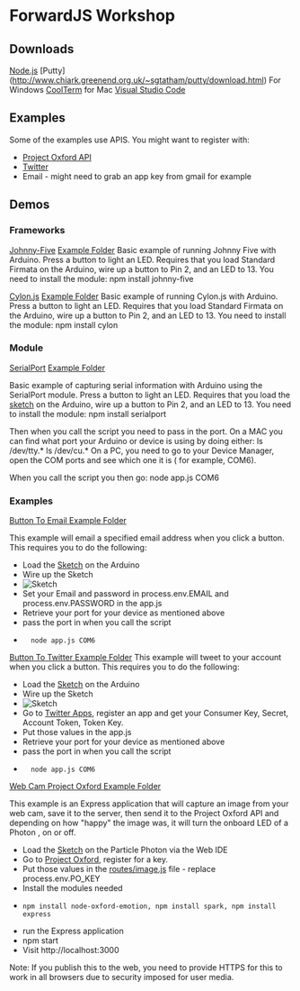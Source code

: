 # ForwardJS Workshop 

## Downloads
[Node.js](https://nodejs.org/en/)
[Putty] (http://www.chiark.greenend.org.uk/~sgtatham/putty/download.html)  For Windows 
[CoolTerm](http://freeware.the-meiers.org/CoolTerm_Mac.zip) for Mac
[Visual Studio Code](https://code.visualstudio.com/)

## Examples 
Some of the examples use APIS. You might want to register with:
- [Project Oxford API](https://www.projectoxford.ai/)
- [Twitter](https://dev.twitter.com)
- Email - might need to grab an app key from gmail for example 


## Demos 
### Frameworks 
[Johnny-Five](http://johnny-five.io/)
[Example Folder](https://github.com/bitchwhocodes/forwardjs/tree/master/demos/johnnyfive)
Basic example of running Johnny Five with Arduino. Press a button to light an LED. Requires that you load Standard Firmata on the Arduino, wire up a button to Pin 2, and an LED to 13. You need to install the module:
    npm install johnny-five

[Cylon.js](https://cylonjs.com/)
[Example Folder](https://github.com/bitchwhocodes/forwardjs/blob/master/demos/cylon/app.js)
Basic example of running Cylon.js with Arduino. Press a button to light an LED. Requires that you load Standard Firmata on the Arduino, wire up a button to Pin 2, and an LED to 13. You need to install the module:
    npm install cylon
 
### Module    
[SerialPort](https://github.com/voodootikigod/node-serialport)
[Example Folder](https://github.com/bitchwhocodes/forwardjs/tree/master/demos/serialport)

Basic example of capturing serial information with Arduino using the SerialPort module. Press a button to light an LED. Requires that you load the [sketch](https://github.com/bitchwhocodes/forwardjs/blob/master/demos/serialport/arduino/button/button.ino) on the Arduino, wire up a button to Pin 2, and an LED to 13. You need to install the module:
    npm install serialport
    
Then when you call the script you need to pass in the port. On a MAC you can find what port your Arduino or device is using by doing either:
    ls /dev/tty.* 
    ls /dev/cu.*
On a PC, you need to go to your Device Manager, open the COM ports and see which one it is ( for example, COM6).

When you call the script you then go:
    node app.js COM6 
    
### Examples
[Button To Email ](https://github.com/bitchwhocodes/forwardjs/tree/master/demos/button-to-email)
[Example Folder](https://github.com/bitchwhocodes/forwardjs/tree/master/demos/button-to-email)

This example will email a specified email address when you click a button. This requires you to do the following:
- Load the [Sketch](https://github.com/bitchwhocodes/forwardjs/tree/master/demos/button-to-email/button_press) on the Arduino 
-  Wire up the Sketch 
- ![Sketch](https://camo.githubusercontent.com/0e93e3b710acc56eb6ed9c9181b182d7f7bf25a0/68747470733a2f2f7777772e61726475696e6f2e63632f656e2f75706c6f6164732f5475746f7269616c2f627574746f6e2e706e67)
- Set your Email and password in process.env.EMAIL and process.env.PASSWORD in the app.js
- Retrieve your port for your device as mentioned above
- pass the port in when you call the script 
-       node app.js COM6

[Button To Twitter ](https://github.com/bitchwhocodes/forwardjs/tree/master/demos/button-to-twitter)
[Example Folder](https://github.com/bitchwhocodes/forwardjs/tree/master/demos/button-to-twitter)
This example will tweet to your account when you click a button. This requires you to do the following:
- Load the [Sketch](https://github.com/bitchwhocodes/forwardjs/tree/master/demos/button-to-email/button_press) on the Arduino 
-  Wire up the Sketch 
- ![Sketch](https://camo.githubusercontent.com/0e93e3b710acc56eb6ed9c9181b182d7f7bf25a0/68747470733a2f2f7777772e61726475696e6f2e63632f656e2f75706c6f6164732f5475746f7269616c2f627574746f6e2e706e67)
- Go to [Twitter Apps](https://apps.twitter.com/), register an app and get your Consumer Key, Secret, Account Token, Token Key. 
- Put those values in the app.js 
- Retrieve your port for your device as mentioned above
- pass the port in when you call the script 
-       node app.js COM6
     
[Web Cam Project Oxford ](https://github.com/bitchwhocodes/forwardjs/tree/master/demos/project-oxford-webcam)
[Example Folder](https://github.com/bitchwhocodes/forwardjs/tree/master/demos/project-oxford-webcam)

This example is an Express application that will capture an image from your web cam, save it to the server, then send it to the Project Oxford API and depending on how "happy" the image was, it will turn the onboard LED of a Photon , on or off. 
- Load the [Sketch](https://github.com/bitchwhocodes/forwardjs/tree/master/demos/project-oxford-webcam/spark) on the Particle Photon via the Web IDE
- Go to [Project Oxford](https://www.projectoxford.ai/emotion), register for a key. 
- Put those values in the [routes/image.js](https://github.com/bitchwhocodes/forwardjs/blob/master/demos/project-oxford-webcam/routes/image.js) file - replace process.env.PO_KEY  
- Install the modules needed
-     npm install node-oxford-emotion, npm install spark, npm install express
- run the Express application 
-   npm start
- Visit http://localhost:3000


Note: If you publish this to the web, you need to provide HTTPS for this to work in all browsers due to security imposed for user media. 
    







